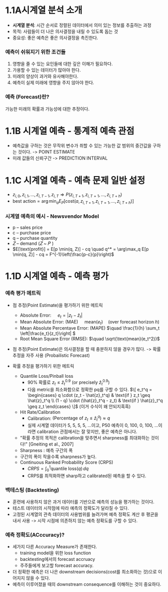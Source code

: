 # 1.1A시계열 분석 소개
- **시계열 분석**: 시간 순서로 정렬된 데이터에서 의미 있는 정보를 추출하는 과정
- 목적: 사람들이 더 나은 의사결정을 내릴 수 있도록 돕는 것
- 중요성: 좋은 예측은 좋은 의사결정을 촉진한다.

### 예측이 쉬워지기 위한 조건들
1. 영향을 줄 수 있는 요인들에 대한 깊은 이해가 필요하다.
2. 가용할 수 있는 데이터가 많아야 한다.
3. 미래의 양상이 과거와 유사해야한다.
4. 예측이 실제 미래에 영향을 주지 않아야 한다.

### 예측 (Forecast)란?
가능한 미래의 확률과 가능성에 대한 추정이다.

# 1.1B 시계열 예측 - 통계적 예측 관점
- 예측값을 구하는 것은 무작위 변수가 취할 수 있는 가능한 값 범위의 중간값을 구하는 것이다.  -> POINT ESTIMATE
- 미래 값들의 신뢰구간 -> PREDICTION INTERVAL

# 1.1C 시계열 예측 - 예측 문제 일반 설정
- $z_{i,0}, z_{i,1}, \ldots, z_{i,T-1}, z_{i,T} \Rightarrow P(z_{i,T+1}, z_{i,T=1}, \ldots, z_{i,T+h})$
- $\text{best action} = \arg\min_{a} E_P \left[ \text{cost}(a, z_{i,T+1}, z_{i,T=1}, \ldots, z_{i,T+h}) \right]$

### 시계열 예측의 예시 - Newsvendor Model
- p – sales price
- c – purchase price
- q  – purchase quantity
- 𝑍 – demand  (𝑍 ~ 𝑃 )
- $E[\text{profit}] = E[p \min(q, Z)] - cq \quad q^* = \arg\max_q E[p \min(q, Z)] - cq = F^{-1}\left(\frac{p-c}{p}\right)$


# 1.1D 시계열 예측 - 예측 평가
### 예측 평가 메트릭
 - 점 추정(Point Estimate)을 평가하기 위한 메트릭
   - Absolute Error: $\quad e_t = |z_t - \hat{z}_t|$
   - Mean Absolute Error: (MAE) $\quad \text{mean}(e_t) \quad (\text{over forecast horizon } h)$
   - Mean Absolute Percentave Error: (MAPE) $\quad \frac{1}{h} \sum_t \left|\frac{e_t}{z_t}\right|
\$
   - Root Mean Square Error (RMSE): $\quad \sqrt{\text{mean}(e_t^2)}$
 - 점 추정(Point Estimate)은 의사결정을 할 때 충분하지 않을 경우가 많다. -> 확률 추정을 자주 사용 (Probailistic Forecast)

- 확률 추정을 평가하기 위한 메트릭
  - Quantile Loss/Pinball loss
    - 90% 확률로 $z_t \leq \hat{z}_t^{0.9}$ (or precisely $\hat{z}_t^{0.9}$)
    - 다음 metric을 최소화함으로 정확한 pq를 구할 수 있다.
     $\[ e_t^q = \begin{cases} q \cdot (z_t - \hat{z}_t^q) & \text{if } z_t \geq \hat{z}_t^q \\ (1 - q) \cdot (\hat{z}_t^q - z_t) & \text{if } \hat{z}_t^q \geq z_t \end{cases} \]$ (이거 수식이 왜 안되지흑흑)
   - Hit Rate/Calibration
     - 	Calibration: $(\text{Percentage of } z_t \leq \hat{z}_t^q) \approx q$
     - 	실제 시계열 데이터가 5, 5, 5, 5, ...이고, P50 예측이 0, 100, 0, 100, ...이라면 calibration 관점에서는 잘 맞지만, 좋은 예측은 아니다. 
  - "확률 추정의 목적은 calibration을 맞추면서 sharpness를 최대화하는 것이다!" [Gneiting et al., 2007]
  - Sharpness : 예측 구간의 폭
   - 구간의 폭이 작을수록 sharpness가 높다.
  - Continuous Ranked Probability Score (CRPS)
     - $CRPS = \int_{0}^{1} \text{quantile loss}(q) \, dq$
     - CRPS를 최적화하면 sharp하고 calibrated된 예측을 할 수 있다.


### 백테스팅 (Backtesting)
- 훈련에 사용하지 않은 과거 데이터를 기반으로 예측의 성능을 평가하는 것이다.
- 테스트 데이터의 시작점에 따라 예측의 정확도가 달라질 수 있다.
- 고정된 시계열의 관측 데이터의 사용범위를 늘려가며 예측 정확도 계산 후 평균을 내서 사용 -> 시작 시점에 의존하지 않는 예측 정확도를 구할 수 있다.


### 예측 정확도(ACccuracy)?
- 세가지 다른 Accuracy Measure가 존재한다.
  - training model을 위한 loss function
  - backtesting에서의 forecast accruacy
  - 주주들에게 보고할 forecast accuracy.
- 더 정확한 예측은 더 나은 downstream decisions(cost를 최소화하는 것)으로 이어지지 않을 수 있다.
- 예측이 이루어졌을 때의 downstream consequence를 이해하는 것이 중요하다. 

